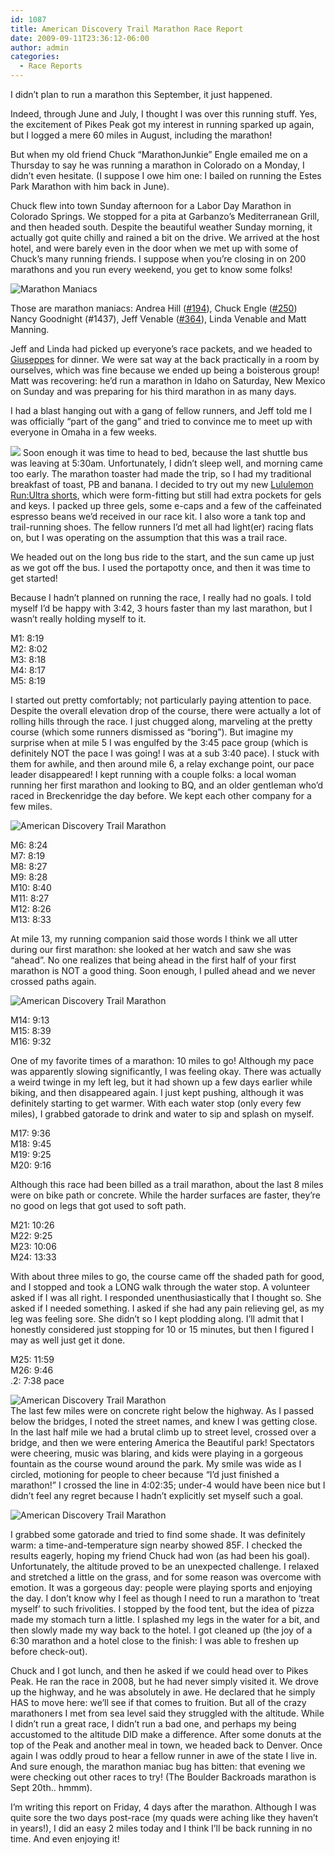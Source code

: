```yaml
---
id: 1087
title: American Discovery Trail Marathon Race Report
date: 2009-09-11T23:36:12-06:00
author: admin
categories:
  - Race Reports
---
```

I didn&#8217;t plan to run a marathon this September, it just happened.

Indeed, through June and July, I thought I was over this running stuff. Yes, the excitement of Pikes Peak got my interest in running sparked up again, but I logged a mere 60 miles in August, including the marathon! 

But when my old friend Chuck &#8220;MarathonJunkie&#8221; Engle emailed me on a Thursday to say he was running a marathon in Colorado on a Monday, I didn&#8217;t even hesitate. (I suppose I owe him one: I bailed on running the Estes Park Marathon with him back in June). 

Chuck flew into town Sunday afternoon for a Labor Day Marathon in Colorado Springs. We stopped for a pita at Garbanzo&#8217;s Mediterranean Grill, and then headed south. Despite the beautiful weather Sunday morning, it actually got quite chilly and rained a bit on the drive. We arrived at the host hotel, and were barely even in the door when we met up with some of Chuck&#8217;s many running friends. I suppose when you&#8217;re closing in on 200 marathons and you run every weekend, you get to know some folks! 

![Marathon Maniacs](/gothedistance/assets/images/maniacs-439.png)

Those are marathon maniacs: Andrea Hill ([#194](http://mm.littlemarathon.com/MyMarathons.asp?ManiacId=194)), Chuck Engle ([#250](http://mm.littlemarathon.com/MyMarathons.asp?ManiacId=250))  
Nancy Goodnight (#1437), Jeff Venable ([#364](http://mm.littlemarathon.com/MyMarathons.asp?ManiacId=364)), Linda Venable and Matt Manning.

Jeff and Linda had picked up everyone&#8217;s race packets, and we headed to [Giuseppes](http://www.giuseppes-depot.com/) for dinner. We were sat way at the back practically in a room by ourselves, which was fine because we ended up being a boisterous group! Matt was recovering: he&#8217;d run a marathon in Idaho on Saturday, New Mexico on Sunday and was preparing for his third marathon in as many days. 

I had a blast hanging out with a gang of fellow runners, and Jeff told me I was officially &#8220;part of the gang&#8221; and tried to convince me to meet up with everyone in Omaha in a few weeks. 

![](/gothedistance/assets/images/readytorun.png")
Soon enough it was time to head to bed, because the last shuttle bus was leaving at 5:30am. Unfortunately, I didn&#8217;t sleep well, and morning came too early. The marathon toaster had made the trip, so I had my traditional breakfast of toast, PB and banana. I decided to try out my new [Lululemon Run:Ultra shorts](http://shop.lululemon.com/RunUltra_Short_II/pd/cl/964/np/500/p/1417.html), which were form-fitting but still had extra pockets for gels and keys. I packed up three gels, some e-caps and a few of the caffeinated espresso beans we&#8217;d received in our race kit. I also wore a tank top and trail-running shoes. The fellow runners I&#8217;d met all had light(er) racing flats on, but I was operating on the assumption that this was a trail race. 

We headed out on the long bus ride to the start, and the sun came up just as we got off the bus. I used the portapotty once, and then it was time to get started! 

Because I hadn&#8217;t planned on running the race, I really had no goals. I told myself I&#8217;d be happy with 3:42, 3 hours faster than my last marathon, but I wasn&#8217;t really holding myself to it. 

M1: 8:19  
M2: 8:02  
M3: 8:18  
M4: 8:17  
M5: 8:19

I started out pretty comfortably; not particularly paying attention to pace. Despite the overall elevation drop of the course, there were actually a lot of rolling hills through the race. I just chugged along, marveling at the pretty course (which some runners dismissed as &#8220;boring&#8221;). But imagine my surprise when at mile 5 I was engulfed by the 3:45 pace group (which is definitely NOT the pace I was going! I was at a sub 3:40 pace). I stuck with them for awhile, and then around mile 6, a relay exchange point, our pace leader disappeared! I kept running with a couple folks: a local woman running her first marathon and looking to BQ, and an older gentleman who&#8217;d raced in Breckenridge the day before. We kept each other company for a few miles. 

![American Discovery Trail Marathon](/gothedistance/assets/images/adttrail.jpg)

M6: 8:24  
M7: 8:19  
M8: 8:27  
M9: 8:28  
M10: 8:40  
M11: 8:27  
M12: 8:26  
M13: 8:33

At mile 13, my running companion said those words I think we all utter during our first marathon: she looked at her watch and saw she was &#8220;ahead&#8221;. No one realizes that being ahead in the first half of your first marathon is NOT a good thing. Soon enough, I pulled ahead and we never crossed paths again. 

![American Discovery Trail Marathon](/gothedistance/assets/imagesadttrail2.jpg)

M14: 9:13  
M15: 8:39  
M16: 9:32

One of my favorite times of a marathon: 10 miles to go! Although my pace was apparently slowing significantly, I was feeling okay. There was actually a weird twinge in my left leg, but it had shown up a few days earlier while biking, and then disappeared again. I just kept pushing, although it was definitely starting to get warmer. With each water stop (only every few miles), I grabbed gatorade to drink and water to sip and splash on myself. 

M17: 9:36  
M18: 9:45  
M19: 9:25  
M20: 9:16

Although this race had been billed as a trail marathon, about the last 8 miles were on bike path or concrete. While the harder surfaces are faster, they&#8217;re no good on legs that got used to soft path. 

M21: 10:26  
M22: 9:25  
M23: 10:06  
M24: 13:33

With about three miles to go, the course came off the shaded path for good, and I stopped and took a LONG walk through the water stop. A volunteer asked if I was all right. I responded unenthusiastically that I thought so. She asked if I needed something. I asked if she had any pain relieving gel, as my leg was feeling sore. She didn&#8217;t so I kept plodding along. I&#8217;ll admit that I honestly considered just stopping for 10 or 15 minutes, but then I figured I may as well just get it done. 

M25: 11:59  
M26: 9:46  
.2: 7:38 pace

![American Discovery Trail Marathon](/gothedistance/assets/images/adtfinish.png)  
The last few miles were on concrete right below the highway. As I passed below the bridges, I noted the street names, and knew I was getting close. In the last half mile we had a brutal climb up to street level, crossed over a bridge, and then we were entering America the Beautiful park! Spectators were cheering, music was blaring, and kids were playing in a gorgeous fountain as the course wound around the park. My smile was wide as I circled, motioning for people to cheer because &#8220;I&#8217;d just finished a marathon!&#8221; I crossed the line in 4:02:35; under-4 would have been nice but I didn&#8217;t feel any regret because I hadn&#8217;t explicitly set myself such a goal. 

![American Discovery Trail Marathon](/gothedistance/assets/images/adttrailfountain.png)

I grabbed some gatorade and tried to find some shade. It was definitely warm: a time-and-temperature sign nearby showed 85F. I checked the results eagerly, hoping my friend Chuck had won (as had been his goal). Unfortunately, the altitude proved to be an unexpected challenge. I relaxed and stretched a little on the grass, and for some reason was overcome with emotion. It was a gorgeous day: people were playing sports and enjoying the day. I don&#8217;t know why I feel as though I need to run a marathon to &#8216;treat myself&#8217; to such frivolities. I stopped by the food tent, but the idea of pizza made my stomach turn a little. I splashed my legs in the water for a bit, and then slowly made my way back to the hotel. I got cleaned up (the joy of a 6:30 marathon and a hotel close to the finish: I was able to freshen up before check-out).

Chuck and I got lunch, and then he asked if we could head over to Pikes Peak. He ran the race in 2008, but he had never simply visited it. We drove up the highway, and he was absolutely in awe. He declared that he simply HAS to move here: we&#8217;ll see if that comes to fruition. But all of the crazy marathoners I met from sea level said they struggled with the altitude. While I didn&#8217;t run a great race, I didn&#8217;t run a bad one, and perhaps my being accustomed to the altitude DID make a difference. After some donuts at the top of the Peak and another meal in town, we headed back to Denver. Once again I was oddly proud to hear a fellow runner in awe of the state I live in. And sure enough, the marathon maniac bug has bitten: that evening we were checking out other races to try! (The Boulder Backroads marathon is Sept 20th.. hmmm). 

I&#8217;m writing this report on Friday, 4 days after the marathon. Although I was quite sore the two days post-race (my quads were aching like they haven&#8217;t in years!), I did an easy 2 miles today and I think I&#8217;ll be back running in no time. And even enjoying it!